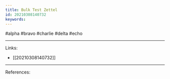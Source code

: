 ```yaml
---
title: Bulk Test Zettel
id: 20210308140732
keywords:
---
```

#alpha #bravo #charlie #delta #echo

---
Links:

- [[20210308140732]]

---
References:

